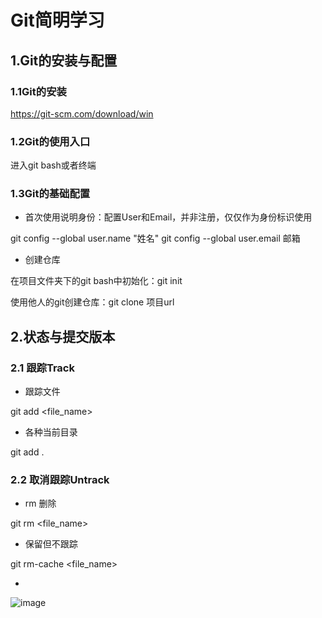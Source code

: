 # Git简明学习
## 1.Git的安装与配置
### 1.1Git的安装

https://git-scm.com/download/win

### 1.2Git的使用入口

进入git bash或者终端

### 1.3Git的基础配置

* 首次使用说明身份：配置User和Email，并非注册，仅仅作为身份标识使用

git config --global user.name "姓名"
git config --global user.email 邮箱

* 创建仓库

在项目文件夹下的git bash中初始化：git init 

使用他人的git创建仓库：git clone 项目url

## 2.状态与提交版本

### 2.1 跟踪Track

* 跟踪文件

git add <file_name>

* 各种当前目录

git add .

### 2.2 取消跟踪Untrack

* rm 删除

git rm <file_name>

* 保留但不跟踪

git rm-cache <file_name>


* 


  
  
  
  
  ![image](https://github.com/sweetbeaner/PythonLearning/assets/45441850/e44e9d5c-6589-45a9-b080-a81e8d21d5fb)
